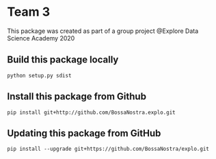 # Team 3

This package was created as part of a group project @Explore Data Science Academy 2020

## Build this package locally

`python setup.py sdist`

## Install this package from Github

`pip install git+http://github.com/BossaNostra.explo.git`

## Updating this package from GitHub

`pip install --upgrade git+https://github.com/BossaNostra/explo.git`


